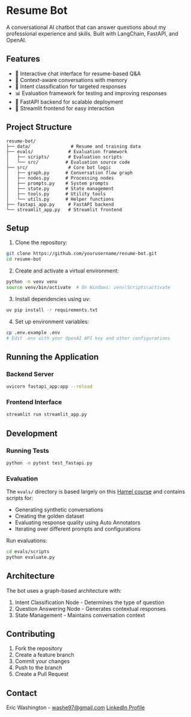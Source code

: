 # Resume Bot

A conversational AI chatbot that can answer questions about my professional experience and skills. Built with LangChain, FastAPI, and OpenAI.

## Features

- 🤖 Interactive chat interface for resume-based Q&A
- 🔄 Context-aware conversations with memory
- 🎯 Intent classification for targeted responses
- 📊 Evaluation framework for testing and improving responses
- 🚀 FastAPI backend for scalable deployment
- 🌊 Streamlit frontend for easy interaction

## Project Structure

```
resume-bot/
├── data/               # Resume and training data
├── evals/             # Evaluation framework
│   ├── scripts/       # Evaluation scripts
│   └── src/          # Evaluation source code
├── src/               # Core bot logic
│   ├── graph.py      # Conversation flow graph
│   ├── nodes.py      # Processing nodes
│   ├── prompts.py    # System prompts
│   ├── state.py      # State management
│   ├── tools.py      # Utility tools
│   └── utils.py      # Helper functions
├── fastapi_app.py     # FastAPI backend
└── streamlit_app.py   # Streamlit frontend
```

## Setup

1. Clone the repository:
```bash
git clone https://github.com/yourusername/resume-bot.git
cd resume-bot
```

2. Create and activate a virtual environment:
```bash
python -m venv venv
source venv/bin/activate  # On Windows: venv\Scripts\activate
```

3. Install dependencies using uv:
```bash
uv pip install -r requirements.txt
```

4. Set up environment variables:
```bash
cp .env.example .env
# Edit .env with your OpenAI API key and other configurations
```

## Running the Application

### Backend Server
```bash
uvicorn fastapi_app:app --reload
```

### Frontend Interface
```bash
streamlit run streamlit_app.py
```

## Development

### Running Tests
```bash
python -m pytest test_fastapi.py
```

### Evaluation
The `evals/` directory is based largely on this [Hamel course](https://maven.com/parlance-labs/evals) and contains scripts for:
- Generating synthetic conversations
- Creating the golden dataset
- Evaluating response quality using Auto Annotators
- Iterating over different prompts and configurations

Run evaluations:
```bash
cd evals/scripts
python evaluate.py
```

## Architecture

The bot uses a graph-based architecture with:
1. Intent Classification Node - Determines the type of question
2. Question Answering Node - Generates contextual responses
3. State Management - Maintains conversation context

## Contributing

1. Fork the repository
2. Create a feature branch
3. Commit your changes
4. Push to the branch
5. Create a Pull Request

## Contact

Eric Washington - washe97@gmail.com
[LinkedIn Profile](www.linkedin.com/in/eric-washington-111a935a)

